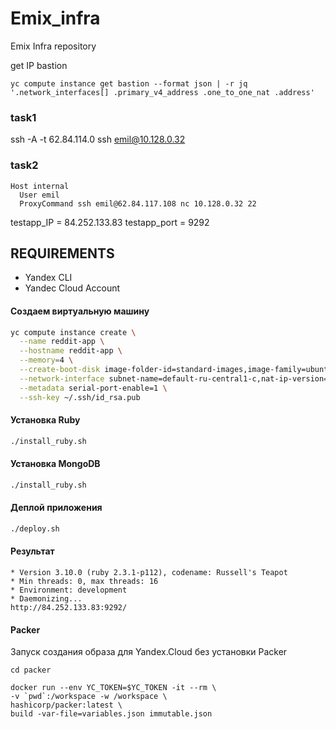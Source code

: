 # Emix_infra
Emix Infra repository

get IP bastion

```
yc compute instance get bastion --format json | -r jq '.network_interfaces[] .primary_v4_address .one_to_one_nat .address'
```



### task1

ssh -A -t 62.84.114.0 ssh emil@10.128.0.32


### task2

```
Host internal
  User emil
  ProxyCommand ssh emil@62.84.117.108 nc 10.128.0.32 22
```


testapp_IP = 84.252.133.83
testapp_port = 9292

REQUIREMENTS
------------
* Yandex CLI
* Yandec Cloud Account

#### Создаем виртуальную машину
```bash
yc compute instance create \
  --name reddit-app \
  --hostname reddit-app \
  --memory=4 \
  --create-boot-disk image-folder-id=standard-images,image-family=ubuntu-1604-lts,size=10GB \
  --network-interface subnet-name=default-ru-central1-c,nat-ip-version=ipv4 \
  --metadata serial-port-enable=1 \
  --ssh-key ~/.ssh/id_rsa.pub
```

#### Установка Ruby

```bash
./install_ruby.sh
```
#### Установка MongoDB

```bash
./install_ruby.sh
```

#### Деплой приложения

```bash
./deploy.sh
```

#### Результат
```
* Version 3.10.0 (ruby 2.3.1-p112), codename: Russell's Teapot
* Min threads: 0, max threads: 16
* Environment: development
* Daemonizing...
http://84.252.133.83:9292/
```

#### Packer

Запуск создания образа для Yandex.Cloud без установки Packer



```
cd packer

docker run --env YC_TOKEN=$YC_TOKEN -it --rm \
-v `pwd`:/workspace -w /workspace \
hashicorp/packer:latest \
build -var-file=variables.json immutable.json

```
